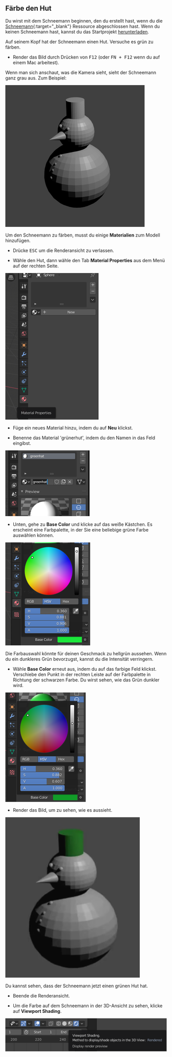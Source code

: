 ## Färbe den Hut

Du wirst mit dem Schneemann beginnen, den du erstellt hast, wenn du die [Schneemann](https://projects.raspberrypi.org/de-DE/projects/blender-snowman){:target="_blank"} Ressource abgeschlossen hast. Wenn du keinen Schneemann hast, kannst du das Startprojekt [herunterladen](resources/snowman.blend).

Auf seinem Kopf hat der Schneemann einen Hut. Versuche es grün zu färben.

+ Render das Bild durch Drücken von <kbd>F12</kbd> (oder <kbd>FN + F12</kbd> wenn du auf einem Mac arbeitest).

Wenn man sich anschaut, was die Kamera sieht, sieht der Schneemann ganz grau aus. Zum Beispiel:

![Grauer Schneemann](images/blender-snowman.png)

Um den Schneemann zu färben, musst du einige **Materialien** zum Modell hinzufügen.

+ Drücke <kbd>ESC</kbd> um die Renderansicht zu verlassen.

+ Wähle den Hut, dann wähle den Tab **Material Properties** aus dem Menü auf der rechten Seite.

![Wähle die Registerkarte Material](images/material-icon-new.png)

+ Füge ein neues Material hinzu, indem du auf **Neu** klickst.

+ Benenne das Material 'grünerhut', indem du den Namen in das Feld eingibst.

![Material benennen](images/blender-material-hat-name.png)

+ Unten, gehe zu **Base Color** und klicke auf das weiße Kästchen. Es erscheint eine Farbpalette, in der Sie eine beliebige grüne Farbe auswählen können.

![Grün auswählen](images/blender-material-hat-colour.png)

Die Farbauswahl könnte für deinen Geschmack zu hellgrün aussehen. Wenn du ein dunkleres Grün bevorzugst, kannst du die Intensität verringern.

+ Wähle **Base Color** erneut aus, indem du auf das farbige Feld klickst. Verschiebe den Punkt in der rechten Leiste auf der Farbpalette in Richtung der schwarzen Farbe. Du wirst sehen, wie das Grün dunkler wird.

![Dunkler Hut](images/blender-material-hat-darker.png)

+ Render das Bild, um zu sehen, wie es aussieht.

![Schneemann mit dunklem Hut](images/blender-snowman-green-hat.png)

Du kannst sehen, dass der Schneemann jetzt einen grünen Hut hat.

+ Beende die Renderansicht.

+ Um die Farbe auf dem Schneemann in der 3D-Ansicht zu sehen, klicke auf **Viewport Shading**.

![Viewport Shading Button](images/viewport-shading.png)
